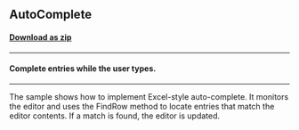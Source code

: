 ## AutoComplete
#### [Download as zip](https://minhaskamal.github.io/DownGit/#/home?url=https://github.com/GrapeCity/ComponentOne-WinForms-Samples/tree/master/NetFramework\FlexGrid\CS\AutoComplete)
____
#### Complete entries while the user types.
____
The sample shows how to implement Excel-style auto-complete. It monitors the editor and uses the FindRow method to locate entries that match the editor contents. If a match is found, the editor is updated. 